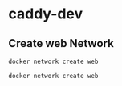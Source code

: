 # caddy-dev

## Create web Network

```sh
docker network create web
```

```sh
docker network create web
```
